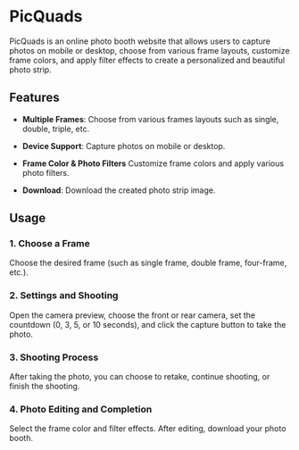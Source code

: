 # PicQuads

PicQuads is an online photo booth website that allows users to capture photos on mobile or desktop, choose from various frame layouts, customize frame colors, and apply filter effects to create a personalized and beautiful photo strip.

## Features

- **Multiple Frames**: Choose from various frames layouts such as single, double, triple, etc.


- **Device Support**: Capture photos on mobile or desktop.
- **Frame Color & Photo Filters** Customize frame colors and apply various photo filters.
- **Download**: Download the created photo strip image.

## Usage

### 1.	Choose a Frame
Choose the desired frame (such as single frame, double frame, four-frame, etc.).

### 2.	Settings and Shooting
Open the camera preview, choose the front or rear camera, set the countdown (0, 3, 5, or 10 seconds), and click the capture button to take the photo.

### 3.	Shooting Process
After taking the photo, you can choose to retake, continue shooting, or finish the shooting.

### 4.	Photo Editing and Completion
Select the frame color and filter effects. After editing, download your photo booth.

